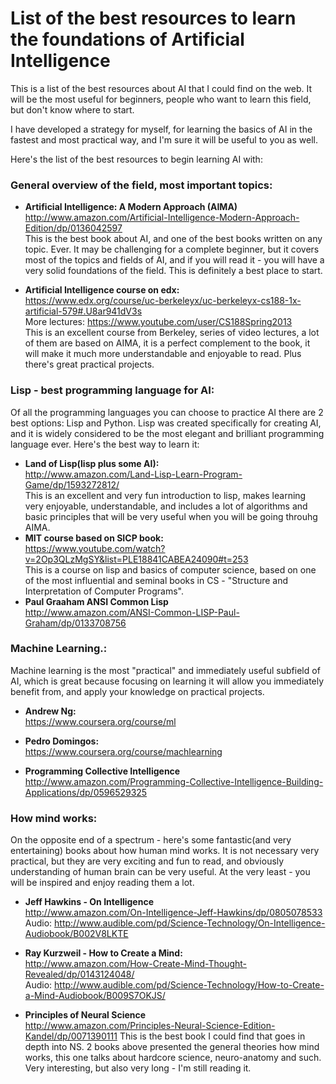 List of the best resources to learn the foundations of Artificial Intelligence
==============================================================================

This is a list of the best resources about AI that I could find on the web.
It will be the most useful for beginners, people who want to learn this field, but don't
know where to start.

I have developed a strategy for myself, for learning the basics of AI in the
fastest and most practical way, and I'm sure it will be useful to you as well.

Here's the list of the best resources to begin learning AI with:

### General overview of the field, most important topics:
- **Artificial Intelligence: A Modern Approach (AIMA)**  
http://www.amazon.com/Artificial-Intelligence-Modern-Approach-Edition/dp/0136042597  
This is the best book about AI, and one of the best books written on any topic. Ever.
It may be challenging for a complete beginner, but it covers most of the topics
and fields of AI, and if you will read it - you will have a very solid
foundations of the field. This is definitely a best place to start.


- **Artificial Intelligence course on edx:**  
https://www.edx.org/course/uc-berkeleyx/uc-berkeleyx-cs188-1x-artificial-579#.U8ar941dV3s  
More lectures: https://www.youtube.com/user/CS188Spring2013  
This is an excellent course from Berkeley, series of video lectures, a lot of
them are based on AIMA, it is a perfect complement to the book, it will make it
much more understandable and enjoyable to read. Plus there's great practical projects.


### Lisp - best programming language for AI:
Of all the programming languages you can choose to practice AI there are 2 best
options: Lisp and Python. Lisp was created specifically for creating AI, and it
is widely considered to be the most elegant and brilliant programming language
ever.
Here's the best way to learn it:
- **Land of Lisp(lisp plus some AI):**  
http://www.amazon.com/Land-Lisp-Learn-Program-Game/dp/1593272812/  
This is an excellent and very fun introduction to lisp, makes learning very
enjoyable, understandable, and includes a lot of algorithms and basic principles
that will be very useful when you will be going throuhg AIMA.  
- **MIT course based on SICP book:**  
https://www.youtube.com/watch?v=2Op3QLzMgSY&list=PLE18841CABEA24090#t=253  
This is a course on lisp and basics of computer science, based on one of the
most influential and seminal books in CS - "Structure and Interpretation of
Computer Programs".
- **Paul Graaham ANSI Common Lisp**  
http://www.amazon.com/ANSI-Common-LISP-Paul-Graham/dp/0133708756

### Machine Learning.:
Machine learning is the most "practical" and immediately useful subfield of AI,
which is great because focusing on learning it will allow you immediately
benefit from, and apply your knowledge on practical projects.

- **Andrew Ng:**  
https://www.coursera.org/course/ml

- **Pedro Domingos:**  
https://www.coursera.org/course/machlearning  

- **Programming Collective Intelligence**  
http://www.amazon.com/Programming-Collective-Intelligence-Building-Applications/dp/0596529325


### How mind works:
On the opposite end of a spectrum - here's some fantastic(and very entertaining)
books about how human mind works. It is not necessary very practical, but they
are very exciting and fun to read, and obviously understanding of human brain
can be very useful. At the very least - you will be inspired and enjoy reading
them a lot.
- **Jeff Hawkins - On Intelligence**  
http://www.amazon.com/On-Intelligence-Jeff-Hawkins/dp/0805078533  
Audio: http://www.audible.com/pd/Science-Technology/On-Intelligence-Audiobook/B002V8LKTE

- **Ray Kurzweil - How to Create a Mind:**  
http://www.amazon.com/How-Create-Mind-Thought-Revealed/dp/0143124048/  
Audio: http://www.audible.com/pd/Science-Technology/How-to-Create-a-Mind-Audiobook/B009S7OKJS/

- **Principles of Neural Science**  
http://www.amazon.com/Principles-Neural-Science-Edition-Kandel/dp/0071390111
This is the best book I could find that goes in depth into NS. 2 books above
presented the general theories how mind works, this one talks about hardcore
science, neuro-anatomy and such. Very interesting, but also very long - I'm
still reading it.
